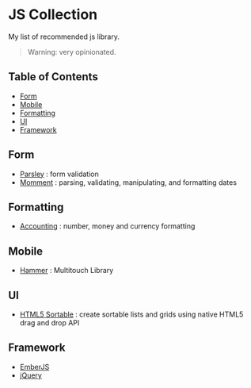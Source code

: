 JS Collection
=============

My list of recommended js library.

> Warning: very opinionated.

## Table of Contents
- [Form](#form)
- [Mobile](#mobile)
- [Formatting](#formatting)
- [UI](#ui)
- [Framework](#framework)

## Form
- [Parsley](http://parsleyjs.org) : form validation
- [Momment](http://momentjs.com) : parsing, validating, manipulating, and formatting dates

## Formatting
- [Accounting](http://josscrowcroft.github.io/accounting.js) : number, money and currency formatting

## Mobile
- [Hammer](http://eightmedia.github.io/hammer.js) : Multitouch Library

## UI
- [HTML5 Sortable](http://farhadi.ir/projects/html5sortable) : create sortable lists and grids using native HTML5 drag and drop API

## Framework
- [EmberJS](http://emberjs.com)
- [jQuery](http://jquery.com)


